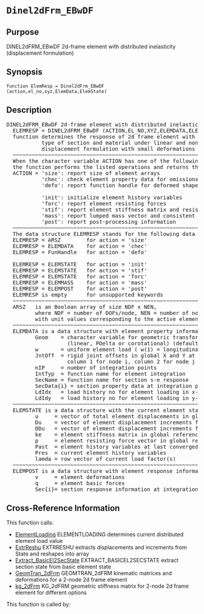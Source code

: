 
<!-- <a name="_top"></a>
<div><a href="../../_index.md">Home</a> &gt;  <a href="#">latest</a> &gt; <a href="_index.md">Element_Library</a> &gt; Dinel2dFrm_EBwDF.m</div> -->

<!--<table width="100%"><tr><td align="left"><a href="../../_index.md"><img alt="<" border="0" src="../../left.png">&nbsp;Master index</a></td>
<td align="right"><a href="_index.md">Index for latest\Element_Library&nbsp;<img alt=">" border="0" src="../../right.png"></a></td></tr></table>-->
# `Dinel2dFrm_EBwDF`
<!-- <h1>Dinel2dFrm_EBwDF
</h1> -->

## <a name="_name"></a>Purpose

<!-- <h2 id="purpose"><a name="_name"></a>Purpose</h2> -->

DINEL2dFRM_EBwDF 2d-frame element with distributed inelasticity (displacement formulation)

<!-- <div class="box"><strong>DINEL2dFRM_EBwDF 2d-frame element with distributed inelasticity (displacement formulation)</strong></div> -->

## <a name="_synopsis"></a>Synopsis

`function ElemResp = Dinel2dFrm_EBwDF (action,el_no,xyz,ElemData,ElemState)` 
## <a name="_description"></a>Description

<pre class="comment">DINEL2dFRM_EBwDF 2d-frame element with distributed inelasticity (displacement formulation)
  ELEMRESP = DINEL2dFRM_EBwDF (ACTION,EL_NO,XYZ,ELEMDATA,ELEMSTATE)
  function determines the response of 2d frame element with distributed inelasticity for any
           type of section and material under linear and nonlinear geometry;
           displacement formulation with small deformations
  ~~~~~~~~~~~~~~~~~~~~~~~~~~~~~~~~~~~~~~~~~~~~~~~~~~~~~~~~~~~~~~~~~~~~~~~~~~~~~~~~~~~~~~~~~
  When the character variable ACTION has one of the following values,
  the function performs the listed operations and returns the results in ELEMRESP:
  ACTION = 'size': report size of element arrays
           'chec': check element property data for omissions and assign default values
           'defo': report function handle for deformed shape

           'init': initialize element history variables
           'forc': report element resisting forces
           'stif': report element stiffness matrix and resisting forces
           'mass': report lumped mass vector and consistent mass matrix
           'post': report post-processing information
  ~~~~~~~~~~~~~~~~~~~~~~~~~~~~~~~~~~~~~~~~~~~~~~~~~~~~~~~~~~~~~~~~~~~~~~~~~~~~~~~~~~~~~~~~~
  The data structure ELEMRESP stands for the following data object(s) for each ACTION:
  ELEMRESP = ARSZ        for action = 'size' 
  ELEMRESP = ELEMDATA    for action = 'chec'
  ELEMRESP = FunHandle   for action = 'defo'

  ELEMRESP = ELEMSTATE   for action = 'init'
  ELEMRESP = ELEMSTATE   for action = 'stif'
  ELEMRESP = ELEMSTATE   for action = 'forc'
  ELEMRESP = ELEMMASS    for action = 'mass'
  ELEMRESP = ELEMPOST    for action = 'post'
  ELEMRESP is empty      for unsupported keywords
  ~~~~~~~~~~~~~~~~~~~~~~~~~~~~~~~~~~~~~~~~~~~~~~~~~~~~~~~~~~~~~~~~~~~~~~~~~~~~~~~~~~~~~~~~~
  ARSZ   is an Boolean array of size NDF x NEN,
         where NDF = number of DOFs/node, NEN = number of nodes,
         with unit values corresponding to the active element DOFs
  ~~~~~~~~~~~~~~~~~~~~~~~~~~~~~~~~~~~~~~~~~~~~~~~~~~~~~~~~~~~~~~~~~~~~~~~~~~~~~~~~~~~~~~~~~
  ELEMDATA is a data structure with element property information in fields
         Geom    = character variable for geometric transformation of node variables
                   (linear, PDelta or corotational) (default=linear)
         w       = uniform element load ( w(1) = longitudinal, w(2) = transverse )
         JntOff  = rigid joint offsets in global X and Y at element ends;
                   column 1 for node i, column 2 for node j
         nIP     = number of integration points
         IntTyp  = function name for element integration
         SecName = function name for section s-e response
         SecData{i} = section property data at integration point i (see function with SecName)
         LdIdx   = load history no for element loading in x-direction
         LdIdy   = load history no for element loading in y-direction
  ~~~~~~~~~~~~~~~~~~~~~~~~~~~~~~~~~~~~~~~~~~~~~~~~~~~~~~~~~~~~~~~~~~~~~~~~~~~~~~~~~~~~~~~~~
  ELEMSTATE is a data structure with the current element state; it has the fields
         u     = vector of total element displacements in global reference
         Du    = vector of element displacement increments from last convergence
         DDu   = vector of element displacement increments from last iteration
         ke    = element stiffness matrix in global reference; updated under ACTION = 'stif'
         p     = element resisting force vector in global reference; updated under ACTION = 'stif' or 'forc'
         Past  = element history variables at last converged state
         Pres  = current element history variables
         lamda = row vector of current load factor(s)
  ~~~~~~~~~~~~~~~~~~~~~~~~~~~~~~~~~~~~~~~~~~~~~~~~~~~~~~~~~~~~~~~~~~~~~~~~~~~~~~~~~~~~~~~~~
  ELEMPOST is a data structure with element response information for post-processing in fields
         v     = element deformations
         q     = element basic forces
         Sec{i}= section response information at integration point i (see function with SecName)</pre>
<!-- <div class="fragment"><pre class="comment">DINEL2dFRM_EBwDF 2d-frame element with distributed inelasticity (displacement formulation)
  ELEMRESP = DINEL2dFRM_EBwDF (ACTION,EL_NO,XYZ,ELEMDATA,ELEMSTATE)
  function determines the response of 2d frame element with distributed inelasticity for any
           type of section and material under linear and nonlinear geometry;
           displacement formulation with small deformations
  ~~~~~~~~~~~~~~~~~~~~~~~~~~~~~~~~~~~~~~~~~~~~~~~~~~~~~~~~~~~~~~~~~~~~~~~~~~~~~~~~~~~~~~~~~
  When the character variable ACTION has one of the following values,
  the function performs the listed operations and returns the results in ELEMRESP:
  ACTION = 'size': report size of element arrays
           'chec': check element property data for omissions and assign default values
           'defo': report function handle for deformed shape

           'init': initialize element history variables
           'forc': report element resisting forces
           'stif': report element stiffness matrix and resisting forces
           'mass': report lumped mass vector and consistent mass matrix
           'post': report post-processing information
  ~~~~~~~~~~~~~~~~~~~~~~~~~~~~~~~~~~~~~~~~~~~~~~~~~~~~~~~~~~~~~~~~~~~~~~~~~~~~~~~~~~~~~~~~~
  The data structure ELEMRESP stands for the following data object(s) for each ACTION:
  ELEMRESP = ARSZ        for action = 'size' 
  ELEMRESP = ELEMDATA    for action = 'chec'
  ELEMRESP = FunHandle   for action = 'defo'

  ELEMRESP = ELEMSTATE   for action = 'init'
  ELEMRESP = ELEMSTATE   for action = 'stif'
  ELEMRESP = ELEMSTATE   for action = 'forc'
  ELEMRESP = ELEMMASS    for action = 'mass'
  ELEMRESP = ELEMPOST    for action = 'post'
  ELEMRESP is empty      for unsupported keywords
  ~~~~~~~~~~~~~~~~~~~~~~~~~~~~~~~~~~~~~~~~~~~~~~~~~~~~~~~~~~~~~~~~~~~~~~~~~~~~~~~~~~~~~~~~~
  ARSZ   is an Boolean array of size NDF x NEN,
         where NDF = number of DOFs/node, NEN = number of nodes,
         with unit values corresponding to the active element DOFs
  ~~~~~~~~~~~~~~~~~~~~~~~~~~~~~~~~~~~~~~~~~~~~~~~~~~~~~~~~~~~~~~~~~~~~~~~~~~~~~~~~~~~~~~~~~
  ELEMDATA is a data structure with element property information in fields
         Geom    = character variable for geometric transformation of node variables
                   (linear, PDelta or corotational) (default=linear)
         w       = uniform element load ( w(1) = longitudinal, w(2) = transverse )
         JntOff  = rigid joint offsets in global X and Y at element ends;
                   column 1 for node i, column 2 for node j
         nIP     = number of integration points
         IntTyp  = function name for element integration
         SecName = function name for section s-e response
         SecData{i} = section property data at integration point i (see function with SecName)
         LdIdx   = load history no for element loading in x-direction
         LdIdy   = load history no for element loading in y-direction
  ~~~~~~~~~~~~~~~~~~~~~~~~~~~~~~~~~~~~~~~~~~~~~~~~~~~~~~~~~~~~~~~~~~~~~~~~~~~~~~~~~~~~~~~~~
  ELEMSTATE is a data structure with the current element state; it has the fields
         u     = vector of total element displacements in global reference
         Du    = vector of element displacement increments from last convergence
         DDu   = vector of element displacement increments from last iteration
         ke    = element stiffness matrix in global reference; updated under ACTION = 'stif'
         p     = element resisting force vector in global reference; updated under ACTION = 'stif' or 'forc'
         Past  = element history variables at last converged state
         Pres  = current element history variables
         lamda = row vector of current load factor(s)
  ~~~~~~~~~~~~~~~~~~~~~~~~~~~~~~~~~~~~~~~~~~~~~~~~~~~~~~~~~~~~~~~~~~~~~~~~~~~~~~~~~~~~~~~~~
  ELEMPOST is a data structure with element response information for post-processing in fields
         v     = element deformations
         q     = element basic forces
         Sec{i}= section response information at integration point i (see function with SecName)</pre></div> -->

<!-- crossreference -->
## <a name="_cross"></a>Cross-Reference Information

This function calls:
<ul style="list-style-image:url(../../matlabicon.gif)">
<li><a href="ElementLoading" class="code" title="function wC = ElementLoading (w0,lamda,LdId)">ElementLoading</a>	ELEMENTLOADING determines current distributed element load value</li><li><a href="ExtrReshu" class="code" title="function [u,Du,DDu] = ExtrReshu (State,ndf,nen)">ExtrReshu</a>	EXTRRESHU extracts displacements and increments from State and reshapes into array</li><li><a href="Extract_BasicEl2SecState" class="code" title="function SecState = Extract_BasicEl2SecState (sec,ae,ElState)">Extract_BasicEl2SecState</a>	EXTRACT_BASICEL2SECSTATE extract section state from basic element state</li><li><a href="GeomTran_2dFrm" class="code" title="function [ag,bg,ab,v,Dv,DDv] = GeomTran_2dFrm (option,xyz,GeomData,u,Du,DDu)">GeomTran_2dFrm</a>	GEOMTRAN_2dFRM kinematic matrices and deformations for a 2-node 2d frame element</li><li><a href="kg_2dFrm" class="code" title="function kg = kg_2dFrm (option,xyz,u,q)">kg_2dFrm</a>	KG_2dFRM geometric stiffness matrix for 2-node 2d frame element for different options</li></ul>
This function is called by:
<ul style="list-style-image:url(../../matlabicon.gif)">
</ul>
<!-- crossreference -->




<!-- <hr><address>Generated on Thu 28-Jan-2021 18:22:44 by <strong><a href="http://www.artefact.tk/software/matlab/m2html/" title="Matlab Documentation in HTML">m2html</a></strong> &copy; 2005</address> -->
